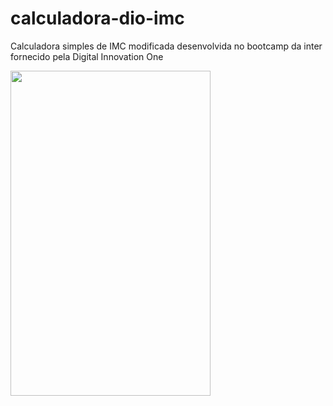 # calculadora-dio-imc
Calculadora simples de IMC modificada desenvolvida no bootcamp da inter fornecido pela Digital Innovation One

<img src="https://user-images.githubusercontent.com/33181463/125041294-f7011600-e06e-11eb-815b-ab37439966bf.gif" width="320" height="520" />
